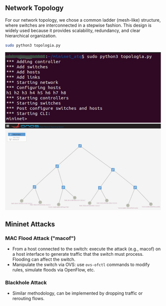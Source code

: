 ## Network Topology
For our network topology, we chose a common ladder (mesh-like) structure, where switches are interconnected in a stepwise fashion. This design is widely used because it provides scalability, redundancy, and clear hierarchical organization.

```bash
sudo python3 topologia.py
```
![topologia terminal](images/topologia_no_terminal.jpeg)
![topologia ONOS](images/topologia_no_Onos.jpeg)








## Mininet Attacks

### MAC Flood Attack ("macof")

- From a host connected to the switch: execute the attack (e.g., macof) on a host interface to generate traffic that the switch must process. Flooding can affect the switch.  
- Manipulate the switch via OVS: use `ovs-ofctl` commands to modify rules, simulate floods via OpenFlow, etc.

### Blackhole Attack

- Similar methodology, can be implemented by dropping traffic or rerouting flows.
